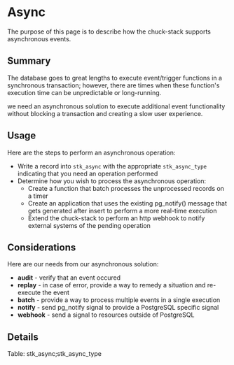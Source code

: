 # Async

The purpose of this page is to describe how the chuck-stack supports asynchronous events. 

## Summary

The database goes to great lengths to execute event/trigger functions in a synchronous transaction; however, there are times when these function's execution time can be unpredictable or long-running. 

we need an asynchronous solution to execute additional event functionality without blocking a transaction and creating a slow user experience.

## Usage

Here are the steps to perform an asynchronous operation:

- Write a record into `stk_async` with the appropriate `stk_async_type` indicating that you need an operation performed
- Determine how you wish to process the asynchronous operation:
  - Create a function that batch processes the unprocessed records on a timer
  - Create an application that uses the existing pg_notify() message that gets generated after insert to perform a more real-time execution
  - Extend the chuck-stack to perform an http webhook to notify external systems of the pending operation

## Considerations

Here are our needs from our asynchronous solution:

- **audit** - verify that an event occured
- **replay** - in case of error, provide a way to remedy a situation and re-execute the event
- **batch** - provide a way to process multiple events in a single execution
- **notify** - send pg_notify signal to provide a PostgreSQL specific signal
- **webhook** - send a signal to resources outside of PostgreSQL

## Details

Table: stk_async;stk_async_type
